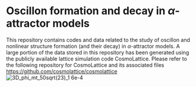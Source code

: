 # Oscillon formation and decay in $\alpha$-attractor models
This repository contains codes and data related to the study of oscillon and nonlinear structure formation (and their decay) in $\alpha$-attractor models. A large portion of the data stored in this repository has been generated using the publicly available lattice simulation code CosmoLattice. Please refer to the following repository for CosmoLattice and its associated files\
https://github.com/cosmolattice/cosmolattice
\
![3D_phi_mt_50sqrt(23)_1 6e-4](https://github.com/RM503/Oscillon_Emodel/assets/92277868/15c3c547-ca83-42ce-9835-54049b6e282a)
